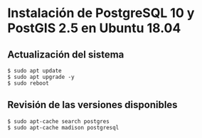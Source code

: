 # Instalación de PostgreSQL 10 y PostGIS 2.5 en Ubuntu 18.04

## Actualización del sistema
```terminal
$ sudo apt update
$ sudo apt upgrade -y
$ sudo reboot
```

## Revisión de las versiones disponibles
```terminal
$ sudo apt-cache search postgres
$ sudo apt-cache madison postgresql
```
